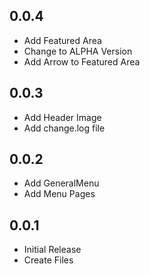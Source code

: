
## 0.0.4
- Add Featured Area
- Change to ALPHA Version
- Add Arrow to Featured Area

## 0.0.3
- Add Header Image
- Add change.log file

## 0.0.2
- Add GeneralMenu
- Add Menu Pages

## 0.0.1
- Initial Release
- Create Files